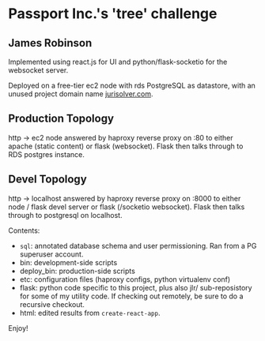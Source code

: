 # Passport Inc.'s 'tree' challenge

## James Robinson


Implemented using react.js for UI and python/flask-socketio for the websocket server.

Deployed on a free-tier ec2 node with rds PostgreSQL as datastore,
with an unused project domain name [jurisolver.com](http://jurisolver.com/).

## Production Topology
http -> ec2 node answered by haproxy reverse proxy on :80 to either apache (static content) or flask (websocket). Flask then talks through to RDS postgres instance.

## Devel Topology
http -> localhost answered by haproxy reverse proxy on :8000 to either node / flask devel server or flask (/socketio websocket). Flask then talks through to postgresql on localhost.



Contents:
  * `sql`: annotated database schema and user permissioning. Ran from a PG superuser account.
  * bin: development-side scripts
  * deploy_bin: production-side scripts
  * etc: configuration files (haproxy configs, python virtualenv conf)
  * flask: python code specific to this project, plus also jlr/ sub-reposistory for some of my utility code. If checking out remotely, be sure to do a recursive checkout.
  * html: edited results from `create-react-app`.

Enjoy!


